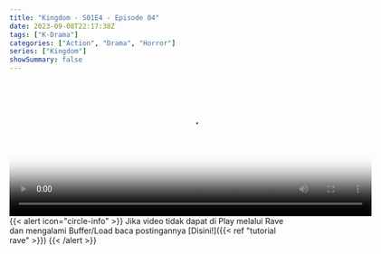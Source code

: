 ```yaml
---
title: "Kingdom - S01E4 - Episode 04"
date: 2023-09-08T22:17:38Z
tags: ["K-Drama"]
categories: ["Action", "Drama", "Horror"]
series: ["Kingdom"]
showSummary: false
---
```


<video id="video-2" 
class="art-preview lazy video-js vjs-default-skin vjs-big-play-centered" 
controls preload="auto" 
width="640" 
height="240" 
poster="https://www.themoviedb.org/t/p/original/oZoHKG6XwgC6BrpmG3jTMe3LNko.jpg" 
data-setup='{ "example_option": true, "width": "auto", "height": "auto", "techOrder": ["html5","flash"] }' 
onseeked="true"> <source src="https://kp3d-my.sharepoint.com/personal/ryoo_kp3d_onmicrosoft_com/_layouts/15/download.aspx?share=EbMBD2IDKLtPoKPDFZcEveMBoBMp20YbTwkr9tFFKT9Grg" type='video/mp4'>
</video>
<br>
{{< alert icon="circle-info" >}}
Jika video tidak dapat di Play melalui Rave dan mengalami Buffer/Load baca postingannya [Disini!]({{< ref "tutorial rave" >}})
{{< /alert >}}



